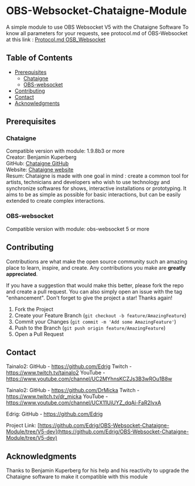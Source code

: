# OBS-Websocket-Chataigne-Module
A simple module to use OBS Websocket V5 with the Chataigne Software
To know all parameters for your requests, see protocol.md of OBS-Websocket at this link : 
 <a href="https://github.com/obsproject/obs-websocket/blob/master/docs/generated/protocol.md#requests" target="blank">Protocol.md OSB_Websocket</a> 

<!-- TABLE OF CONTENTS -->
## Table of Contents
- [Prerequisites](#Prerequisites)
  - [Chataigne](#Chataigne)
  - [OBS-websocket](#OBS-websocket)
- [Contributing](#Contributing)
- [Contact](#Contact)
- [Acknowledgments](#Acknowledgments)


<!-- Prerequisites -->
## Prerequisites

### Chataigne
Compatible version with module: 1.9.8b3 or more<br />
Creator: Benjamin Kuperberg<br />
GitHub: <a href="https://github.com/benkuper/Chataigne" target="_blank">Chataigne GitHub</a><br />
Website: <a href="http://benjamin.kuperberg.fr/chataigne/en" target="_blank">Chataigne website</a><br />
Resum: Chataigne is made with one goal in mind : create a common tool for artists, technicians and developers who wish to use technology and synchronize softwares for shows, interactive installations or prototyping. It aims to be as simple as possible for basic interactions, but can be easily extended to create complex interactions.<br />

### OBS-websocket
Compatible version with module: obs-websocket 5 or more<br />

<!-- Contributing -->
## Contributing
Contributions are what make the open source community such an amazing place to learn, inspire, and create. Any contributions you make are **greatly appreciated**.

If you have a suggestion that would make this better, please fork the repo and create a pull request. You can also simply open an issue with the tag "enhancement".
Don't forget to give the project a star! Thanks again!

1. Fork the Project
2. Create your Feature Branch (`git checkout -b feature/AmazingFeature`)
3. Commit your Changes (`git commit -m 'Add some AmazingFeature'`)
4. Push to the Branch (`git push origin feature/AmazingFeature`)
5. Open a Pull Request

<!-- Contact -->
## Contact

Tainalo2: 	GitHub - https://github.com/Edrig
			Twitch - https://www.twitch.tv/tainalo2
			YouTube - https://www.youtube.com/channel/UC2MYhnsKCZJs3B3wROu1B8w
			
Tainalo2: 	GitHub - https://github.com/DrMicka
			Twitch - https://www.twitch.tv/dr_micka
			YouTube - https://www.youtube.com/channel/UCX11UiUYZ_dqAi-FaR2IvxA

Edrig: GitHub - https://github.com/Edrig

Project Link: [https://github.com/Edrig/OBS-Websocket-Chataigne-Module/tree/V5-dev](https://github.com/Edrig/OBS-Websocket-Chataigne-Module/tree/V5-dev)

<!-- Acknowledgments -->
## Acknowledgments
Thanks to Benjamin Kuperberg for his help and his reactivity to upgrade the Chataigne software to make it compatible with this module
